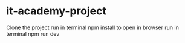 # it-academy-project

Clone the project
run in terminal npm install
to open in browser run in terminal npm run dev
